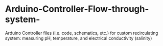 # Arduino-Controller-Flow-through-system-
Arduino Controller files (i.e. code, schematics, etc.) for custom recirculating system: measuring pH, temperature, and electrical conductivity (salinity)
